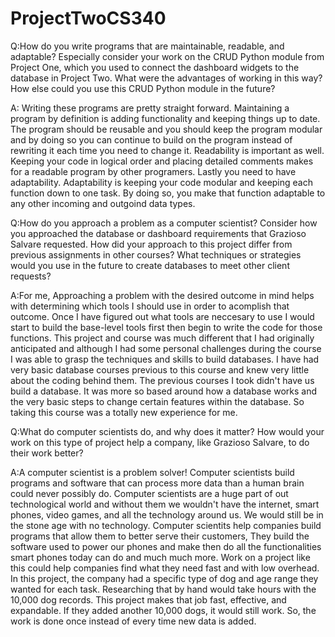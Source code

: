 # ProjectTwoCS340
Q:How do you write programs that are maintainable, readable, and adaptable? Especially consider your work on the CRUD Python module from Project One, which you used to connect the dashboard widgets to the database in Project Two. What were the advantages of working in this way? How else could you use this CRUD Python module in the future?

A: Writing these programs are pretty straight forward. Maintaining a program by definition is adding functionality and keeping things up to date. The program should be reusable and you should keep the program modular and by doing so you can continue to build on the program instead of rewriting it each time you need to change it. Readability is important as well. Keeping your code in logical order and placing detailed comments makes for a readable program by other programers. Lastly you need to have adaptability. Adaptability is keeping your code modular and keeping each function down to one task. By doing so, you make that function adaptable to any other incoming and outgoind data types. 

Q:How do you approach a problem as a computer scientist? Consider how you approached the database or dashboard requirements that Grazioso Salvare requested. How did your approach to this project differ from previous assignments in other courses? What techniques or strategies would you use in the future to create databases to meet other client requests?

A:For me, Approaching a problem with the desired outcome in mind helps with determining which tools I should use in order to acomplish that outcome. Once I have figured out what tools are neccesary to use I would start to build the base-level tools first then begin to write the code for those functions. This project and course was much different that I had originally anticipated and although I had some personal challenges during the course I was able to grasp the techniques and skills to build databases. I have had very basic database courses previous to this course and knew very little about the coding behind them. The previous courses I took didn't have us build a database. It was more so based around how a database works and the very basic steps to change certain features within the database. So taking this course was a totally new experience for me. 

Q:What do computer scientists do, and why does it matter? How would your work on this type of project help a company, like Grazioso Salvare, to do their work better?

A:A computer scientist is a problem solver! Computer scientists build programs and software that can process more data than a human brain could never possibly do. Computer scientists are a huge part of out technological world and without them we wouldn't have the internet, smart phones, video games, and all the technology around us. We would still be in the stone age with no technology. Computer scientits help companies build programs that allow them to better serve their customers, They build the software used to power our phones and make then do all the functionalities smart phones today can do and much much more. Work on a project like this could help companies find what they need fast and with low overhead. In this project, the company had a specific type of dog and age range they wanted for each task. Researching that by hand would take hours with the 10,000 dog records. This project makes that job fast, effective, and expandable. If they added another 10,000 dogs, it would still work. So, the work is done once instead of every time new data is added.
